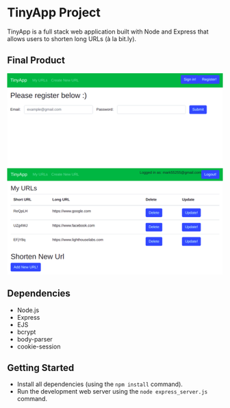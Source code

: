 # TinyApp Project

TinyApp is a full stack web application built with Node and Express that allows users to shorten long URLs (à la bit.ly).

## Final Product

!["Register Page"](screenshots/register.png)
!["List of Urls"](screenshots/urls_index.png)

## Dependencies

- Node.js
- Express
- EJS
- bcrypt
- body-parser
- cookie-session

## Getting Started

- Install all dependencies (using the `npm install` command).
- Run the development web server using the `node express_server.js` command.